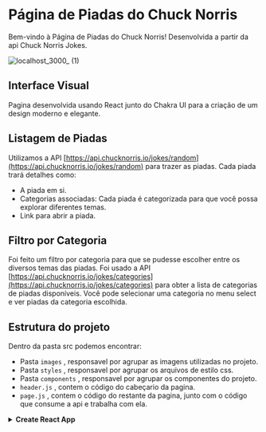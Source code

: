 # Página de Piadas do Chuck Norris

Bem-vindo à Página de Piadas do Chuck Norris! Desenvolvida a partir da api Chuck Norris Jokes.

![localhost_3000_ (1)](https://github.com/EmanuelBitenc/ChuckNorris_Page/assets/63247451/9746a5d1-1390-4534-b8fd-d2abb374d695)


## Interface Visual

Pagina desenvolvida usando React junto do Chakra UI para a criação de um design moderno e elegante.

## Listagem de Piadas

Utilizamos a API [https://api.chucknorris.io/jokes/random](https://api.chucknorris.io/jokes/random) para trazer as piadas. Cada piada trará detalhes como:

- A piada em si.
- Categorias associadas: Cada piada é categorizada para que você possa explorar diferentes temas.
- Link para abrir a piada.

## Filtro por Categoria

Foi feito um filtro por categoria para que se pudesse escolher entre os diversos temas das piadas. Foi usado a API [https://api.chucknorris.io/jokes/categories](https://api.chucknorris.io/jokes/categories) para obter a lista de categorias de piadas disponíveis. Você pode selecionar uma categoria no menu select e ver piadas da categoria escolhida.

## Estrutura do projeto
 Dentro da pasta src podemos encontrar:
 - Pasta `images` , responsavel por agrupar as imagens utilizadas no projeto.
 - Pasta `styles` , responsavel por agrupar os arquivos de estilo css.
 - Pasta `components` , responsavel por agrupar os componentes do projeto.
  - `header.js` , contem o código do cabeçario da pagina.
  - `page.js` , contem o código do restante da pagina, junto com o código que consume a api e trabalha com ela.

<details><summary><b>Create React App</summary>


# Getting Started with Create React App

This project was bootstrapped with [Create React App](https://github.com/facebook/create-react-app).

## Available Scripts

In the project directory, you can run:

### `yarn start`

Runs the app in the development mode.\
Open [http://localhost:3000](http://localhost:3000) to view it in your browser.

The page will reload when you make changes.\
You may also see any lint errors in the console.

### `yarn test`

Launches the test runner in the interactive watch mode.\
See the section about [running tests](https://facebook.github.io/create-react-app/docs/running-tests) for more information.

### `yarn build`

Builds the app for production to the `build` folder.\
It correctly bundles React in production mode and optimizes the build for the best performance.

The build is minified and the filenames include the hashes.\
Your app is ready to be deployed!

See the section about [deployment](https://facebook.github.io/create-react-app/docs/deployment) for more information.

### `yarn eject`

**Note: this is a one-way operation. Once you `eject`, you can't go back!**

If you aren't satisfied with the build tool and configuration choices, you can `eject` at any time. This command will remove the single build dependency from your project.

Instead, it will copy all the configuration files and the transitive dependencies (webpack, Babel, ESLint, etc) right into your project so you have full control over them. All of the commands except `eject` will still work, but they will point to the copied scripts so you can tweak them. At this point you're on your own.

You don't have to ever use `eject`. The curated feature set is suitable for small and middle deployments, and you shouldn't feel obligated to use this feature. However we understand that this tool wouldn't be useful if you couldn't customize it when you are ready for it.

## Learn More

You can learn more in the [Create React App documentation](https://facebook.github.io/create-react-app/docs/getting-started).

To learn React, check out the [React documentation](https://reactjs.org/).

### Code Splitting

This section has moved here: [https://facebook.github.io/create-react-app/docs/code-splitting](https://facebook.github.io/create-react-app/docs/code-splitting)

### Analyzing the Bundle Size

This section has moved here: [https://facebook.github.io/create-react-app/docs/analyzing-the-bundle-size](https://facebook.github.io/create-react-app/docs/analyzing-the-bundle-size)

### Making a Progressive Web App

This section has moved here: [https://facebook.github.io/create-react-app/docs/making-a-progressive-web-app](https://facebook.github.io/create-react-app/docs/making-a-progressive-web-app)

### Advanced Configuration

This section has moved here: [https://facebook.github.io/create-react-app/docs/advanced-configuration](https://facebook.github.io/create-react-app/docs/advanced-configuration)

### Deployment

This section has moved here: [https://facebook.github.io/create-react-app/docs/deployment](https://facebook.github.io/create-react-app/docs/deployment)

### `yarn build` fails to minify

This section has moved here: [https://facebook.github.io/create-react-app/docs/troubleshooting#npm-run-build-fails-to-minify](https://facebook.github.io/create-react-app/docs/troubleshooting#npm-run-build-fails-to-minify)

</details>
